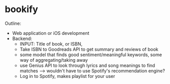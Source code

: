 # bookify

Outline:
* Web application or iOS development
* Backend:
  * INPUT: Title of book, or ISBN, 
  * Take ISBN to Goodreads API to get summary and reviews of book
  * some model that finds good sentiment/meaningful keywords, some way of aggregating/taking away 
  * use Genius API to look through lyrics and song meanings to find matches --> wouldn't have to use Spotify's recommendation engine?
  * Log in to Spotify, makes playlist for your user
